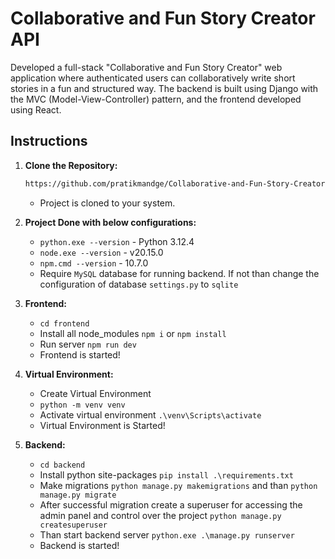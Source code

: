# Collaborative and Fun Story Creator API
Developed a full-stack "Collaborative and Fun Story Creator" web application where authenticated users can collaboratively write short stories in a fun and structured way. The backend is built using Django with the MVC (Model-View-Controller) pattern, and the frontend developed using React.

## Instructions

1. **Clone the Repository:**
   ```bash
   https://github.com/pratikmandge/Collaborative-and-Fun-Story-Creator-API.git
   ```
   - Project is cloned to your system.

2. **Project Done with below configurations:**
   - `python.exe --version` - Python 3.12.4
   - `node.exe --version` - v20.15.0
   - `npm.cmd --version` - 10.7.0
   - Require `MySQL` database for running backend. If not than change the configuration of database `settings.py` to `sqlite`

3. **Frontend:**
   - `cd frontend`
   - Install all node_modules `npm i` or `npm install`
   - Run server `npm run dev`
   - Frontend is started!

4. **Virtual Environment:**
   - Create Virtual Environment
   - `python -m venv venv`
   - Activate virtual environment `.\venv\Scripts\activate`
   - Virtual Environment is Started!

5. **Backend:**
   - `cd backend`
   - Install python site-packages `pip install .\requirements.txt`
   - Make migrations `python manage.py makemigrations` and than `python manage.py migrate`
   - After successful migration create a superuser for accessing the admin panel and control over the project `python manage.py createsuperuser`
   - Than start backend server `python.exe .\manage.py runserver`
   - Backend is started!
